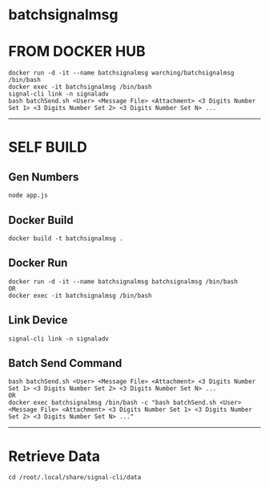# batchsignalmsg

# FROM DOCKER HUB
```
docker run -d -it --name batchsignalmsg warching/batchsignalmsg /bin/bash
docker exec -it batchsignalmsg /bin/bash
signal-cli link -n signaladv
bash batchSend.sh <User> <Message File> <Attachment> <3 Digits Number Set 1> <3 Digits Number Set 2> <3 Digits Number Set N> ...
```
---
# SELF BUILD
## Gen Numbers
```
node app.js
```

## Docker Build
```
docker build -t batchsignalmsg .
```

## Docker Run
```
docker run -d -it --name batchsignalmsg batchsignalmsg /bin/bash
OR
docker exec -it batchsignalmsg /bin/bash
```

## Link Device
```
signal-cli link -n signaladv
```

## Batch Send Command
```
bash batchSend.sh <User> <Message File> <Attachment> <3 Digits Number Set 1> <3 Digits Number Set 2> <3 Digits Number Set N> ...
OR
docker exec batchsignalmsg /bin/bash -c "bash batchSend.sh <User> <Message File> <Attachment> <3 Digits Number Set 1> <3 Digits Number Set 2> <3 Digits Number Set N> ..."
```
---
# Retrieve Data
```
cd /root/.local/share/signal-cli/data
```
